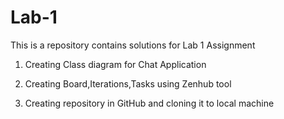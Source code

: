 # Lab-1

This is a repository contains solutions for Lab 1 Assignment

  1. Creating Class diagram for Chat Application

  2. Creating Board,Iterations,Tasks using Zenhub tool

  3. Creating repository in GitHub and cloning it to local machine

